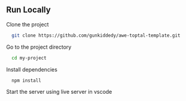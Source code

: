 

## Run Locally

Clone the project

```bash
  git clone https://github.com/gunkiddedy/awe-toptal-template.git
```

Go to the project directory

```bash
  cd my-project
```

Install dependencies

```bash
  npm install
```

Start the server using live server in vscode

